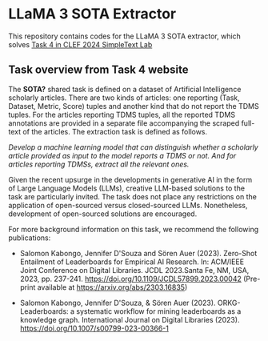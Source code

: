 # LLaMA 3 SOTA Extractor

This repository contains codes for the LLaMA 3 SOTA extractor, which solves [Task 4 in CLEF 2024 SimpleText Lab](https://sites.google.com/view/simpletext-sota/home)

## Task overview from Task 4 website

The **SOTA?** shared task is defined on a dataset of Artificial Intelligence scholarly articles. There are two kinds of articles: one reporting (Task, Dataset, Metric, Score) tuples and another kind that do not report the TDMS tuples. For the articles reporting TDMS tuples, all the reported TDMS annotations are provided in a separate file accompanying the scraped full-text of the articles. The extraction task is defined as follows.

_Develop a machine learning model that can distinguish whether a scholarly article provided as input to the model reports a TDMS or not. And for articles reporting TDMSs, extract all the relevant ones._

Given the recent upsurge in the developments in generative AI in the form of Large Language Models (LLMs), creative LLM-based solutions to the task are particularly invited. The task does not place any restrictions on the application of open-sourced versus closed-sourced LLMs. Nonetheless, development of open-sourced solutions are encouraged.

For more background information on this task, we recommend the following publications:

- Salomon Kabongo, Jennifer D'Souza and Sören Auer (2023). Zero-Shot Entailment of Leaderboards for Empirical AI Research. In: ACM/IEEE Joint Conference on Digital Libraries. JCDL 2023.Santa Fe, NM, USA, 2023, pp. 237-241. https://doi.org/10.1109/JCDL57899.2023.00042 (Pre-print available at https://arxiv.org/abs/2303.16835)

- Salomon Kabongo, Jennifer D'Souza, & Sören Auer (2023). ORKG-Leaderboards: a systematic workflow for mining leaderboards as a knowledge graph. International Journal on Digital Libraries (2023). https://doi.org/10.1007/s00799-023-00366-1
